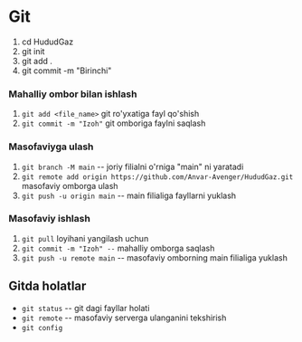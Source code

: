 # Git
1. cd HududGaz
2. git init
3. git add .
4. git commit -m "Birinchi"

### Mahalliy ombor bilan ishlash
1. ``git add <file_name>`` git ro'yxatiga fayl qo'shish
2. ``git commit -m "Izoh"`` git omboriga faylni saqlash

### Masofaviyga ulash
1. ``git branch -M main``  -- joriy filialni o'rniga "main" ni yaratadi
2. ``git remote add origin https://github.com/Anvar-Avenger/HududGaz.git`` masofaviy omborga ulash
3. ``git push -u origin main`` -- main filialiga fayllarni yuklash

### Masofaviy ishlash
1. ``git pull`` loyihani yangilash uchun
2. ``git commit -m "Izoh" --`` mahalliy omborga saqlash
3. ``git push -u remote main`` -- masofaviy omborning main filialiga yuklash


## Gitda holatlar
- ``git status`` -- git dagi fayllar holati
- ``git remote`` -- masofaviy serverga ulanganini tekshirish
- ``git config``
